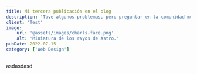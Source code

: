 ```yaml
---
title: Mi tercera publicación en el blog
description: 'Tuve algunos problemas, pero preguntar en la comunidad me ayudó mucho.'
client: 'Test'
image:
    url: '@assets/images/charls-face.png'
    alt: 'Miniatura de los rayos de Astro.'
pubDate: 2022-07-15
category: ['Web Design']
---
```


asdasdasd
